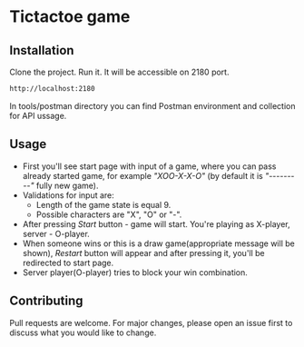 # Tictactoe game

## Installation

Clone the project. Run it. It will be accessible on 2180 port.

```bash
http://localhost:2180
```
In tools/postman directory you can find Postman environment and collection for API ussage.

## Usage

* First you'll see start page with input of a game, where you can pass already started game, for example *"XOO-X-X-O"* (by default it is *"---------"* fully new game).
* Validations for input are:
   * Length of the game state is equal 9.
   * Possible characters are "X", "O" or "-".
* After pressing *Start* button - game will start. You're playing as X-player, server - O-player.
* When someone wins or this is a draw game(appropriate message will be shown), *Restart* button will appear and after pressing it, you'll be redirected to start page.
* Server player(O-player) tries to block your win combination.

## Contributing
Pull requests are welcome. For major changes, please open an issue first to discuss what you would like to change.
